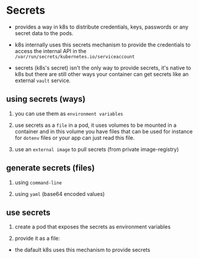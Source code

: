 # Secrets

- provides a way in k8s to distribute credentials, keys, passwords or any secret data to the pods.

- k8s internally uses this secrets mechanism to provide the credentials to access the internal API in the `/var/run/secrets/kubernetes.io/serviceaccount`

- secrets (k8s's secret) isn't the only way to provide secrets, it's native to k8s but there are still other ways your container can get secrets like an external `vault` service.

## using secrets (ways)

1. you can use them as `environment variables`

2. use secrets as a `file` in a pod, it uses volumes to be mounted in a container and in this volume you have files that can be used for instance for `dotenv` files or your app can just read this file.

3. use an `external image` to pull secrets (from private image-registry)

## generate secrets (files)

1. using `command-line`

2. using `yaml` (base64 encoded values)

## use secrets

1. create a pod that exposes the secrets as environment variables

2. provide it as a file:

- the dafault k8s uses this mechanism to provide secrets
